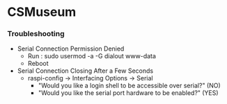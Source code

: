 # CSMuseum

### Troubleshooting
- Serial Connection Permission Denied
  - Run : sudo usermod -a -G dialout www-data
  - Reboot
- Serial Connection Closing After a Few Seconds
  - raspi-config -> Interfacing Options -> Serial
    - "Would you like a login shell to be accessible over serial?" (NO)
    - "Would you like the serial port hardware to be enabled?" (YES)
